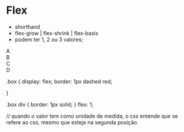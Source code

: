 # Flex

- shorthand
- flex-grow | flex-shrink | flex-basis
- podem ter 1, 2 ou 3 valores;

<div class="box">
    <div>A</div>
    <div>B</div>
    <div>C</div>
    <div>D</div>
</div>

.box {
    display: flex;
    border: 1px dashed red;
    
}

.box div {
    border: 1px solid;
}   flex: 1;

// quando o valor tem como unidade de medida, o css
entende que se refere ao css, mesmo que esteja na segunda posição.



